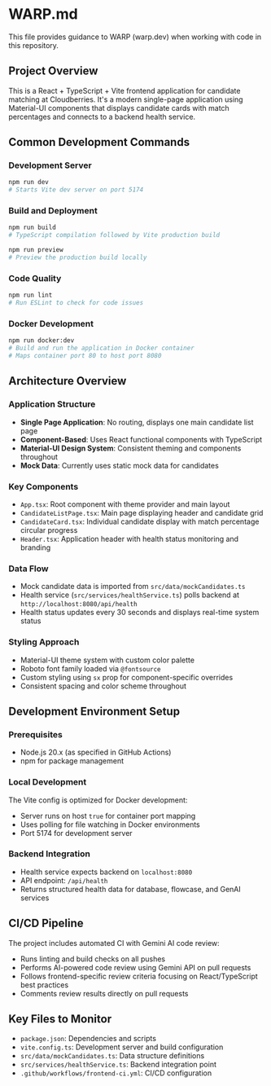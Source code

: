 # WARP.md

This file provides guidance to WARP (warp.dev) when working with code in this repository.

## Project Overview

This is a React + TypeScript + Vite frontend application for candidate matching at Cloudberries. It's a modern single-page application using Material-UI components that displays candidate cards with match percentages and connects to a backend health service.

## Common Development Commands

### Development Server
```bash
npm run dev
# Starts Vite dev server on port 5174
```

### Build and Deployment
```bash
npm run build
# TypeScript compilation followed by Vite production build

npm run preview
# Preview the production build locally
```

### Code Quality
```bash
npm run lint
# Run ESLint to check for code issues
```

### Docker Development
```bash
npm run docker:dev
# Build and run the application in Docker container
# Maps container port 80 to host port 8080
```

## Architecture Overview

### Application Structure
- **Single Page Application**: No routing, displays one main candidate list page
- **Component-Based**: Uses React functional components with TypeScript
- **Material-UI Design System**: Consistent theming and components throughout
- **Mock Data**: Currently uses static mock data for candidates

### Key Components
- `App.tsx`: Root component with theme provider and main layout
- `CandidateListPage.tsx`: Main page displaying header and candidate grid
- `CandidateCard.tsx`: Individual candidate display with match percentage circular progress
- `Header.tsx`: Application header with health status monitoring and branding

### Data Flow
- Mock candidate data is imported from `src/data/mockCandidates.ts`
- Health service (`src/services/healthService.ts`) polls backend at `http://localhost:8080/api/health`
- Health status updates every 30 seconds and displays real-time system status

### Styling Approach
- Material-UI theme system with custom color palette
- Roboto font family loaded via `@fontsource`
- Custom styling using `sx` prop for component-specific overrides
- Consistent spacing and color scheme throughout

## Development Environment Setup

### Prerequisites
- Node.js 20.x (as specified in GitHub Actions)
- npm for package management

### Local Development
The Vite config is optimized for Docker development:
- Server runs on host `true` for container port mapping
- Uses polling for file watching in Docker environments
- Port 5174 for development server

### Backend Integration
- Health service expects backend on `localhost:8080`
- API endpoint: `/api/health`
- Returns structured health data for database, flowcase, and GenAI services

## CI/CD Pipeline

The project includes automated CI with Gemini AI code review:
- Runs linting and build checks on all pushes
- Performs AI-powered code review using Gemini API on pull requests
- Follows frontend-specific review criteria focusing on React/TypeScript best practices
- Comments review results directly on pull requests

## Key Files to Monitor

- `package.json`: Dependencies and scripts
- `vite.config.ts`: Development server and build configuration
- `src/data/mockCandidates.ts`: Data structure definitions
- `src/services/healthService.ts`: Backend integration point
- `.github/workflows/frontend-ci.yml`: CI/CD configuration
